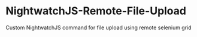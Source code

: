 # NightwatchJS-Remote-File-Upload
Custom NightwatchJS command for file upload using remote selenium grid
